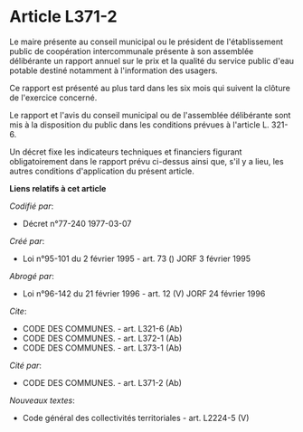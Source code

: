 # Article L371-2

Le maire présente au conseil municipal ou le président de l'établissement public de coopération intercommunale présente à son
assemblée délibérante un rapport annuel sur le prix et la qualité du service public d'eau potable destiné notamment à
l'information des usagers.

Ce rapport est présenté au plus tard dans les six mois qui suivent la clôture de l'exercice concerné.

Le rapport et l'avis du conseil municipal ou de l'assemblée délibérante sont mis à la disposition du public dans les
conditions prévues à l'article L. 321-6.

Un décret fixe les indicateurs techniques et financiers figurant obligatoirement dans le rapport prévu ci-dessus ainsi que,
s'il y a lieu, les autres conditions d'application du présent article.

**Liens relatifs à cet article**

_Codifié par_:

  - Décret n°77-240 1977-03-07

_Créé par_:

  - Loi n°95-101 du 2 février 1995 - art. 73 () JORF 3 février 1995

_Abrogé par_:

  - Loi n°96-142 du 21 février 1996 - art. 12 (V) JORF 24 février 1996

_Cite_:

  - CODE DES COMMUNES. - art. L321-6 (Ab)
  - CODE DES COMMUNES. - art. L372-1 (Ab)
  - CODE DES COMMUNES. - art. L373-1 (Ab)

_Cité par_:

  - CODE DES COMMUNES. - art. L371-2 (Ab)

_Nouveaux textes_:

  - Code général des collectivités territoriales - art. L2224-5 (V)
